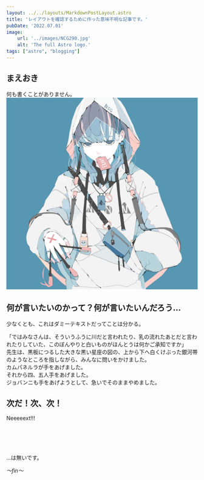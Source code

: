 ```yaml
---
layout: ../../layouts/MarkdownPostLayout.astro
title: 'レイアウトを確認するために作った意味不明な記事です。'
pubDate: '2022.07.01'
image:
    url: '../images/NCG290.jpg'
    alt: 'The full Astro logo.'
tags: ["astro", "blogging"]
---
```

## まえおき
何も書くことがありません。
![NCG290](../images/NCG290.jpg)


## 何が言いたいのかって？何が言いたいんだろう...
少なくとも、これはダミーテキストだってことは分かる。  

「ではみなさんは、そういうふうに川だと言われたり、乳の流れたあとだと言われたりしていた、このぼんやりと白いものがほんとうは何かご承知ですか」  
先生は、黒板につるした大きな黒い星座の図の、上から下へ白くけぶった銀河帯のようなところを指しながら、みんなに問いをかけました。  
カムパネルラが手をあげました。  
それから四、五人手をあげました。  
ジョバンニも手をあげようとして、急いでそのままやめました。

## 次だ！次、次！

Neeeeext!!!
<br><br><br><br><br><br>
...は無いです。

_～fin～_